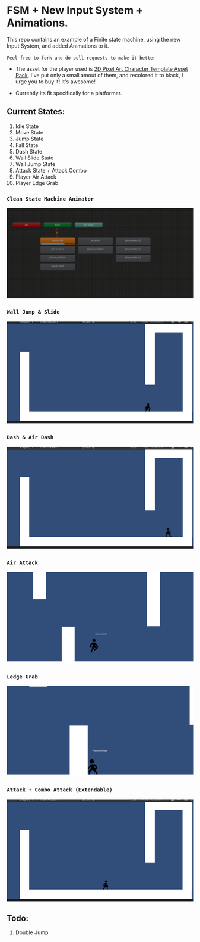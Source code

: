 # FSM + New Input System + Animations.

This repo contains an example of a Finite state machine, using the new Input System, and added Animations to it.

`Feel free to fork and do pull requests to make it better`

* The asset for the player used is [2D Pixel Art Character Template Asset Pack](https://zegley.itch.io/2d-platformermetroidvania-asset-pack), I've put only a small amout of them, and recolored it to black, I urge you to buy it! It's awesome!

* Currently its fit specifically for a platformer.

## Current States:

1. Idle State
2. Move State
3. Jump State
4. Fall State
5. Dash State
6. Wall Slide State
7. Wall Jump State
8. Attack State + Attack Combo
9. Player Air Attack
10. Player Edge Grab

### `Clean State Machine Animator`
![demo](GifAnims/clean_state_machine.gif)

### `Wall Jump & Slide`
![wall](GifAnims/wall_jump_slide.gif)

### `Dash & Air Dash`
![dash](GifAnims/dash.gif)

### `Air Attack`
![air_atatck](GifAnims/air_attack.gif)

### `Ledge Grab`
![ledge](GifAnims/ledge_grab.gif)

### `Attack + Combo Attack (Extendable)`
![attack](GifAnims/combo_attack.gif)

## Todo:
1. Double Jump
